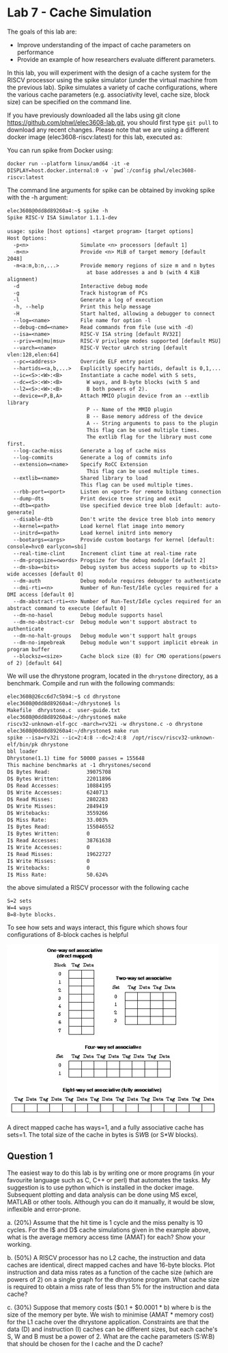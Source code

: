 # Lab 7 - Cache Simulation

The goals of this lab are:

* Improve understanding of the impact of cache parameters on performance
* Provide an example of how researchers evaluate different parameters.

In this lab, you will experiment with the design of a cache system for the RISCV processor using the spike simulator (under the virtual machine from the previous lab). Spike simulates a variety of cache configurations, where the various cache parameters (e.g. associativity level, cache size, block size) can be specified on the command line.

If you have previously downloaded all the labs using git clone https://github.com/phwl/elec3608-lab.git, you should first type ```git pull``` to download any recent changes. Please note that we are using a different docker image (elec3608-riscv:latest) for this lab, executed as:

You can run spike from Docker using:

```
docker run --platform linux/amd64 -it -e DISPLAY=host.docker.internal:0 -v `pwd`:/config phwl/elec3608-riscv:latest
```

The command line arguments for spike can be obtained by invoking spike with the -h argument:

```
elec3608@0dd8d89260a4:~$ spike -h
Spike RISC-V ISA Simulator 1.1.1-dev

usage: spike [host options] <target program> [target options]
Host Options:
  -p<n>                 Simulate <n> processors [default 1]
  -m<n>                 Provide <n> MiB of target memory [default 2048]
  -m<a:m,b:n,...>       Provide memory regions of size m and n bytes
                          at base addresses a and b (with 4 KiB alignment)
  -d                    Interactive debug mode
  -g                    Track histogram of PCs
  -l                    Generate a log of execution
  -h, --help            Print this help message
  -H                    Start halted, allowing a debugger to connect
  --log=<name>          File name for option -l
  --debug-cmd=<name>    Read commands from file (use with -d)
  --isa=<name>          RISC-V ISA string [default RV32I]
  --priv=<m|mu|msu>     RISC-V privilege modes supported [default MSU]
  --varch=<name>        RISC-V Vector uArch string [default vlen:128,elen:64]
  --pc=<address>        Override ELF entry point
  --hartids=<a,b,...>   Explicitly specify hartids, default is 0,1,...
  --ic=<S>:<W>:<B>      Instantiate a cache model with S sets,
  --dc=<S>:<W>:<B>        W ways, and B-byte blocks (with S and
  --l2=<S>:<W>:<B>        B both powers of 2).
  --device=<P,B,A>      Attach MMIO plugin device from an --extlib library
                          P -- Name of the MMIO plugin
                          B -- Base memory address of the device
                          A -- String arguments to pass to the plugin
                          This flag can be used multiple times.
                          The extlib flag for the library must come first.
  --log-cache-miss      Generate a log of cache miss
  --log-commits         Generate a log of commits info
  --extension=<name>    Specify RoCC Extension
                          This flag can be used multiple times.
  --extlib=<name>       Shared library to load
                        This flag can be used multiple times.
  --rbb-port=<port>     Listen on <port> for remote bitbang connection
  --dump-dts            Print device tree string and exit
  --dtb=<path>          Use specified device tree blob [default: auto-generate]
  --disable-dtb         Don't write the device tree blob into memory
  --kernel=<path>       Load kernel flat image into memory
  --initrd=<path>       Load kernel initrd into memory
  --bootargs=<args>     Provide custom bootargs for kernel [default: console=hvc0 earlycon=sbi]
  --real-time-clint     Increment clint time at real-time rate
  --dm-progsize=<words> Progsize for the debug module [default 2]
  --dm-sba=<bits>       Debug system bus access supports up to <bits> wide accesses [default 0]
  --dm-auth             Debug module requires debugger to authenticate
  --dmi-rti=<n>         Number of Run-Test/Idle cycles required for a DMI access [default 0]
  --dm-abstract-rti=<n> Number of Run-Test/Idle cycles required for an abstract command to execute [default 0]
  --dm-no-hasel         Debug module supports hasel
  --dm-no-abstract-csr  Debug module won't support abstract to authenticate
  --dm-no-halt-groups   Debug module won't support halt groups
  --dm-no-impebreak     Debug module won't support implicit ebreak in program buffer
  --blocksz=<size>      Cache block size (B) for CMO operations(powers of 2) [default 64]
```

We will use the dhrystone program, located in the ```dhrystone``` directory, as a benchmark. Compile and run with the following commands:

```
elec3608@26cc6d7c5b94:~$ cd dhrystone
elec3608@0dd8d89260a4:~/dhrystone$ ls
Makefile  dhrystone.c  user-guide.txt
elec3608@0dd8d89260a4:~/dhrystone$ make
riscv32-unknown-elf-gcc -march=rv32i -w dhrystone.c -o dhrystone
elec3608@0dd8d89260a4:~/dhrystone$ make run
spike --isa=rv32i --ic=2:4:8 --dc=2:4:8  /opt/riscv/riscv32-unknown-elf/bin/pk dhrystone
bbl loader
Dhrystone(1.1) time for 50000 passes = 155648
This machine benchmarks at -1 dhrystones/second
D$ Bytes Read:            39075708
D$ Bytes Written:         22011896
D$ Read Accesses:         10884195
D$ Write Accesses:        6240713
D$ Read Misses:           2802283
D$ Write Misses:          2849419
D$ Writebacks:            3559266
D$ Miss Rate:             33.003%
I$ Bytes Read:            155046552
I$ Bytes Written:         0
I$ Read Accesses:         38761638
I$ Write Accesses:        0
I$ Read Misses:           19622727
I$ Write Misses:          0
I$ Writebacks:            0
I$ Miss Rate:             50.624%
```

the above simulated a RISCV processor with the following cache

```
S=2 sets
W=4 ways
B=8-byte blocks.
```

To see how sets and ways interact, this figure which shows four configurations of 8-block caches is helpful

![eightblock](eightblock.png "eightblock")

A direct mapped cache has ways=1, and a fully associative cache has sets=1. The total size of the cache in bytes is S*W*B (or S*W blocks). 

## Question 1

The easiest way to do this lab is by writing one or more programs (in your favourite language such as C, C++ or perl) that automates the tasks. My suggestion is to use python which is installed in the docker image. Subsequent plotting and data analysis can be done using MS excel, MATLAB or other tools. Although you can do it manually, it would be slow, inflexible and error-prone.

a. (20%) Assume that the hit time is 1 cycle and the miss penalty is 10 cycles. For the I$ and D$ cache simulations given in the example above, what is the average memory access time (AMAT) for each? Show your working.

b. (50%) A RISCV processor has no L2 cache, the instruction and data caches are identical, direct mapped caches and have 16-byte blocks. Plot instruction and data miss rates as a function of the cache size (which are powers of 2) on a single graph for the dhrystone program. What cache size is required to obtain a miss rate of less than 5% for the instruction and data cache?

c. (30%) Suppose that memory costs ($0.1 + $0.0001 * b) where b is the size of the memory per byte. We wish to minimise (AMAT * memory cost) for the L1 cache over the dhrystone application. Constraints are that the data (D) and instruction (I) caches can be different sizes, but each cache's S, W and B must be a power of 2. What are the cache parameters (S:W:B) that should be chosen for the I cache and the D cache?

